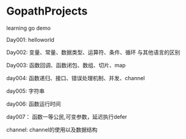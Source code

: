 # GopathProjects
learning go demo

Day001:
helloworld

Day002:
变量、常量、数据类型、运算符、条件、循环
与其他语言的区别

Day003:
函数回调、函数闭包、数组、切片、map

day004:
函数递归、接口、错误处理机制、并发、channel

day005:
字符串

day006:
函数运行时间

day007：
函数一等公民,可变参数，延迟执行defer

channel:
channel的使用以及数据结构